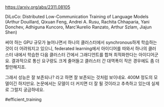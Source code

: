 https://arxiv.org/abs/2311.08105

DiLoCo: Distributed Low-Communication Training of Language Models (Arthur Douillard, Qixuan Feng, Andrei A. Rusu, Rachita Chhaparia, Yani Donchev, Adhiguna Kuncoro, Marc'Aurelio Ranzato, Arthur Szlam, Jiajun Shen)

써야 하는 GPU 규모가 늘어나면서 하나의 클러스터에서 synchronous하게 학습하는 것이 더 어려워지고 있으니, federated learning에서 아이디어를 따와서 하나의 클러스터 내에서 학습한 다음 클러스터 간에서 그래디언트를 합쳐 최적화한다는 아이디어군요. 결과적으로 통신 요구량도 크게 줄어들고 클러스터 간 대역폭이 작은 경우에도 좀 더 할만해지죠.

그래서 성능은 잘 보존되나? 라고 하면 잘 보존되는 것처럼 보이네요. 400M 정도의 모델이긴 하지만요. 논문에서는 모델이 더 커지면 더 잘 될 것이라고 추측하고 있는데 실제로 그럴지 궁금하네요.

#efficient_training 